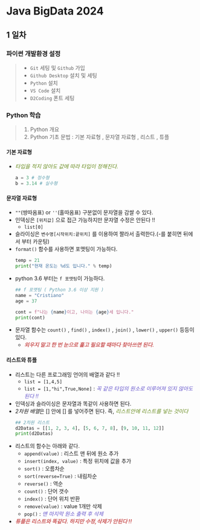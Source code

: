 # Java BigData 2024
## 1 일차
### 파이썬 개발환경 설정
> - `Git` 세팅 및 `Github` 가입
> - `Github Desktop` 설치 및 세팅
> - `Python` 설치
> - `VS Code` 설치
> - `D2Coding` 폰트 세팅
### Python 학습 
> 1.  Python 개요
> 2. Python 기초 문법 : 기본 자료형 , 문자열 자료형 , 리스트 , 튜플

#### 기본 자료형
- <span style="color:olivedrab">_타입을 적지 않아도 값에 따라 타입이 정해진다._</span>
    ```python
    a = 3 # 정수형
    b = 3.14 # 실수형
    ```
#### 문자열 자료형
- `""`(쌍따옴표) or `''`(홀따옴표) 구분없이 문자열을 감쌀 수 있다.
- 인덱싱은 `[위치값]` 으로 접근 가능하지만 문자열 수정은 안된다 !!
    - `list[0]`
- 슬라이싱은 `변수명[시작위치:끝위치]` 를 이용하여 짤라서 출력한다.(-를 붙히면 뒤에서 부터 카운팅)
- `format()` 함수를 사용하면 포맷팅이 가능하다.
    ```python
    temp = 21
    print("현재 온도는 %d도 입니다." % temp)
    ```
- python 3.6 부터는 `f 포맷팅`이 가능하다.
    ```python
    ## f 포맷팅 ( Python 3.6 이상 지원 )
    name = "Cristiano"
    age = 37

    cont = f"나는 {name}이고, 나이는 {age}세 입니다."
    print(cont)
    ```
- 문자열 함수는 `count()` , `find()` , `index()` , `join()` , `lower()` , `upper()` 등등이 있다.
    - <span style="color:indianred">***외우지 말고 한 번 눈으로 훑고 필요할 때마다 찾아쓰면 된다.***</span>
#### 리스트와 튜플
- 리스트는 다른 프로그래밍 언어의 배열과 같다 !!
    - `list = [1,4,5]`
    - `list = [1,"hi",True,None]` : <span style="color:slateblue">_꼭 같은 타입의 원소로 이루어져 있지 않아도 된다 !!_</span>
- 인덱싱과 슬라이싱은 문자열과 똑같이 사용하면 된다.
- *2차원 배열*은 [] 안에 [] 를 넣어주면 된다. 즉, <span style="color:olivedrab">_리스트안에 리스트를 넣는 것이다_</span>
    ```python
    ## 2차원 리스트
    d2Datas = [[1, 2, 3, 4], [5, 6, 7, 8], [9, 10, 11, 12]]
    print(d2Datas)
    ```
- 리스트의 함수는 아래와 같다.
    - `append(value)` : 리스트 맨 뒤에 원소 추가
    - `insert(index, value)` : 특정 위치에 값을 추가
    - `sort()` : 오름차순
    - `sort(reverse=True)` : 내림차순
    - `reverse()` : 역순
    - `count()` : 단어 갯수
    - `index()` : 단어 위치 반환
    - `remove(value)` : value 1개만 삭제
    - `pop()` : <span style="color:slateblue">_맨 마지막 원소 출력 후 삭제_</span>
- <span style="color:indianred">***튜플은 리스트와 똑같다. 하지만 수정,삭제가 안된다 !!***</span>